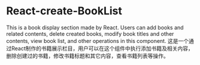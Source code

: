 # React-create-BookList
This is a book display section made by React. Users can add books and related contents, delete created books, modify book titles and other contents, view book list, and other operations in this component. 这是一个通过React制作的书籍展示栏目，用户可以在这个组件中执行添加书籍及相关内容，删除创建过的书籍，修改书籍标题和其它内容，查看书籍列表等操作。
